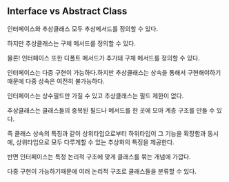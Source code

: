 ## Interface vs Abstract Class

인터페이스와 추상클래스 모두 추상메서드를 정의할 수 있다.

하지만 추상클래스는 구체 메서드를 정의할 수 있다.

물론! 인터페이스 또한 디폴트 메서드가 추가돼 구체 메서드를 정의할 수 있다.

인터페이스는 다중 구현이 가능하다.하지만 추상클래스는 상속을 통해서 구현해야하기 때문에 다중 상속은 여전히 불가능하다.

인터페이스는 상수필드만 가질 수 있고 추상클래스는 필드 제한이 없다.

추상클래스는 클래스들의 중복된 필드나 메서드를 한 곳에 모아 계층 구조를 만들 수 있다.

즉 클래스 상속의 특징과 같이 상위타입으로부터 하위타입이 그 기능을 확장함과 동시에, 상위타입으로 모두 다루게할 수 있는 추상화의 특징을 제공한다.

반면 인터페이스는 특정 논리적 구조에 맞게 클래스를 묶는 개념에 가깝다.

다중 구현이 가능하기때문에 여러 논리적 구조로 클래스들을 분류할 수 있다.
